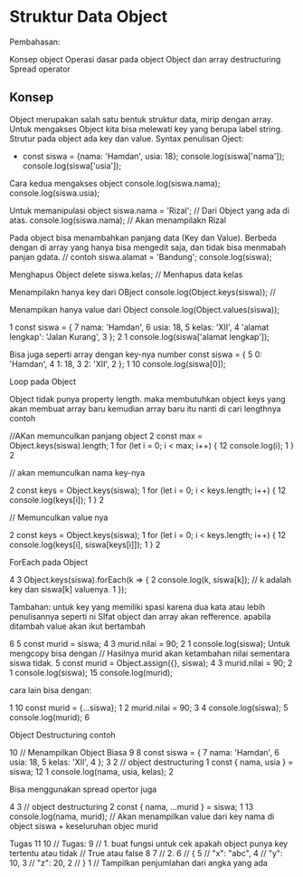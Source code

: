 # Struktur Data Object
Pembahasan:

Konsep object Operasi dasar pada object Object dan array destructuring Spread operator

## Konsep
Object merupakan salah satu bentuk struktur data, mirip dengan array. Untuk mengakses Object kita bisa melewati key yang berupa label string. Strutur pada object ada key dan value. Syntax penulisan Oject:

- const siswa = {nama: 'Hamdan', usia: 18}; console.log(siswa['nama']); console.log(siswa['usia']);

Cara kedua mengakses object console.log(siswa.nama); console.log(siswa.usia);

Untuk memanipulasi object siswa.nama = 'Rizal'; // Dari Object yang ada di atas. console.log(siswa.nama); // Akan menampilakn Rizal

Pada object bisa menambahkan panjang data (Key dan Value). Berbeda dengan di array yang hanya bisa mengedit saja, dan tidak bisa menmabah panjan gdata. // contoh siswa.alamat = 'Bandung'; console.log(siswa);

Menghapus Object delete siswa.kelas; // Menhapus data kelas

Menampilakn hanya key dari OBject console.log(Object.keys(siswa)); //

Menampikan hanya value dari Object console.log(Object.values(siswa));

1 const siswa = { 7 nama: 'Hamdan', 6 usia: 18, 5 kelas: 'XII', 4 'alamat lengkap': 'Jalan Kurang', 3 }; 2 1 console.log(siswa['alamat lengkap']);

Bisa juga seperti array dengan key-nya number const siswa = { 5 0: 'Hamdan', 4 1: 18, 3 2: 'XII', 2 }; 1 10 console.log(siswa[0]);

Loop pada Object

Object tidak punya property length. maka membutuhkan object keys yang akan membuat array baru kemudian array baru itu nanti di cari lengthnya contoh

//AKan memunculkan panjang object 2 const max = Object.keys(siswa).length; 1 for (let i = 0; i < max; i++) { 12 console.log(i); 1 } 2

// akan memunculkan nama key-nya

2 const keys = Object.keys(siswa); 1 for (let i = 0; i < keys.length; i++) { 12 console.log(keys[i]); 1 } 2

// Memunculkan value nya

2 const keys = Object.keys(siswa); 1 for (let i = 0; i < keys.length; i++) { 12 console.log(keys[i], siswa[keys[i]]); 1 } 2

ForEach pada Object

4 3 Object.keys(siswa).forEach(k => { 2 console.log(k, siswa[k]); // k adalah key dan siswa[k] valuenya. 1 });

Tambahan: untuk key yang memiliki spasi karena dua kata atau lebih penulisannya seperti ni SIfat object dan array akan refference. apabila ditambah value akan ikut bertambah

6 5 const murid = siswa; 4 3 murid.nilai = 90; 2 1 console.log(siswa); Untuk mengcopy bisa dengan // Hasilnya murid akan ketambahan nilai sementara siswa tidak. 5 const murid = Object.assign({}, siswa); 4 3 murid.nilai = 90; 2 1 console.log(siswa); 15 console.log(murid);

cara lain bisa dengan:

1 10 const murid = {...siswa}; 1 2 murid.nilai = 90; 3 4 console.log(siswa); 5 console.log(murid); 6

Object Destructuring
contoh

10 // Menampilkan Object Biasa 9 8 const siswa = { 7 nama: 'Hamdan', 6 usia: 18, 5 kelas: 'XII', 4 };
3 2 // object destructuring 1 const { nama, usia } = siswa; 12
1 console.log(nama, usia, kelas); 2

Bisa menggunakan spread opertor juga

4 3 // object destructuring 2 const { nama, ...murid } = siswa; 1 13 console.log(nama, murid); // Akan menampilkan value dari key nama di object siswa + keseluruhan objec murid

Tugas
11 10 // Tugas: 9 // 1. buat fungsi untuk cek apakah object punya key tertentu atau tidak // True atau false 8 7 // 2. 6 // { 5 // "x": "abc", 4 // "y": 10, 3 // "z": 20, 2 // } 1 // Tampilkan penjumlahan dari angka yang ada